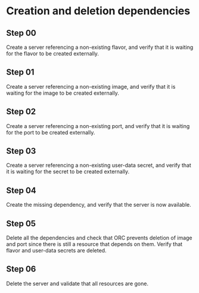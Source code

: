 # Creation and deletion dependencies

## Step 00

Create a server referencing a non-existing flavor, and verify that it is waiting for the flavor to be created externally.

## Step 01

Create a server referencing a non-existing image, and verify that it is waiting for the image to be created externally.

## Step 02

Create a server referencing a non-existing port, and verify that it is waiting for the port to be created externally.

## Step 03

Create a server referencing a non-existing user-data secret, and verify that it is waiting for the secret to be created externally.

## Step 04

Create the missing dependency, and verify that the server is now available.

## Step 05

Delete all the dependencies and check that ORC prevents deletion of image and port since there is still a resource that depends on them.
Verify that flavor and user-data secrets are deleted.

## Step 06

Delete the server and validate that all resources are gone.
